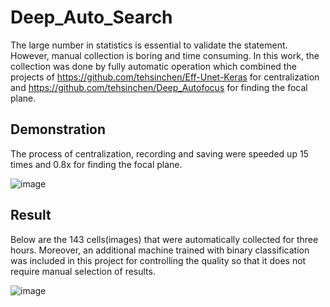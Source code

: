 # Deep_Auto_Search


The large number in statistics is essential to validate the statement. However, manual collection is boring and time consuming. In this work, the collection was done by fully automatic operation which combined the projects of https://github.com/tehsinchen/Eff-Unet-Keras for centralization and https://github.com/tehsinchen/Deep_Autofocus for finding the focal plane.



## Demonstration


The process of centralization, recording and saving were speeded up 15 times and 0.8x for finding the focal plane.

![image](https://github.com/tehsinchen/Deep_Auto_Search/blob/main/auto_search_demo/auto_search_demo.gif)



## Result


Below are the 143 cells(images) that were automatically collected for three hours. Moreover, an additional machine trained with binary classification was included in this project for controlling the quality so that it does not require manual selection of results.

![image](https://github.com/tehsinchen/Deep_Auto_Search/blob/main/auto_search_demo/auto_search.gif)

